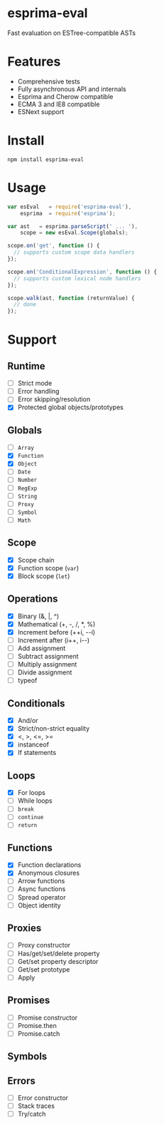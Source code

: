 # esprima-eval

Fast evaluation on ESTree-compatible ASTs

# Features

 * Comprehensive tests
 * Fully asynchronous API and internals
 * Esprima and Cherow compatible
 * ECMA 3 and IE8 compatible
 * ESNext support

# Install

`npm install esprima-eval`

# Usage

```javascript
var esEval   = require('esprima-eval'),
    esprima  = require('esprima');

var ast   = esprima.parseScript(' ... '),
    scope = new esEval.Scope(globals);

scope.on('get', function () {
  // supports custom scope data handlers
});

scope.on('ConditionalExpression', function () {
  // supports custom lexical node handlers
});

scope.walk(ast, function (returnValue) {
  // done
});
```

# Support

## Runtime

  - [ ] Strict mode
  - [ ] Error handling
  - [ ] Error skipping/resolution
  - [x] Protected global objects/prototypes

## Globals

  - [ ] `Array`
  - [x] `Function`
  - [x] `Object`
  - [ ] `Date`
  - [ ] `Number`
  - [ ] `RegExp`
  - [ ] `String`
  - [ ] `Proxy`
  - [ ] `Symbol`
  - [ ] `Math`

## Scope

  - [x] Scope chain
  - [x] Function scope (`var`)
  - [x] Block scope (`let`)

## Operations

  - [x] Binary (&, |, ^)
  - [x] Mathematical (+, -, /, *, %)
  - [x] Increment before (++i, --i)
  - [ ] Increment after (i++, i--)
  - [ ] Add assignment
  - [ ] Subtract assignment
  - [ ] Multiply assignment
  - [ ] Divide assignment
  - [ ] typeof

## Conditionals

  - [x] And/or
  - [x] Strict/non-strict equality
  - [x] <, >, <=, >=
  - [x] instanceof
  - [x] If statements

## Loops

  - [x] For loops
  - [ ] While loops
  - [ ] `break`
  - [ ] `continue`
  - [ ] `return`

## Functions

  - [x] Function declarations
  - [x] Anonymous closures
  - [ ] Arrow functions
  - [ ] Async functions
  - [ ] Spread operator
  - [ ] Object identity

## Proxies

  - [ ] Proxy constructor
  - [ ] Has/get/set/delete property
  - [ ] Get/set property descriptor
  - [ ] Get/set prototype
  - [ ] Apply

## Promises

  - [ ] Promise constructor
  - [ ] Promise.then
  - [ ] Promise.catch

## Symbols

## Errors

 - [ ] Error constructor
 - [ ] Stack traces
 - [ ] Try/catch